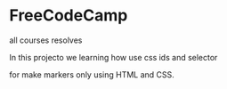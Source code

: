 # FreeCodeCamp
all courses resolves

In this projecto we learning how use css ids and selector

for make markers only using HTML and CSS.
